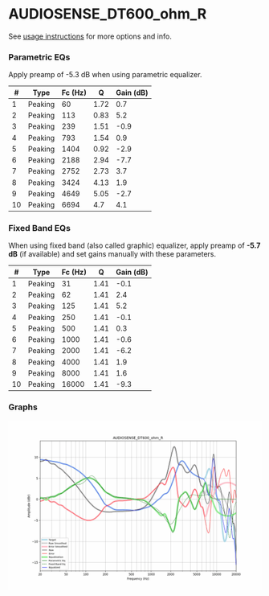 # AUDIOSENSE_DT600_ohm_R
See [usage instructions](https://github.com/jaakkopasanen/AutoEq#usage) for more options and info.

### Parametric EQs
Apply preamp of -5.3 dB when using parametric equalizer.

|   # | Type    |   Fc (Hz) |    Q |   Gain (dB) |
|-----|---------|-----------|------|-------------|
|   1 | Peaking |        60 | 1.72 |         0.7 |
|   2 | Peaking |       113 | 0.83 |         5.2 |
|   3 | Peaking |       239 | 1.51 |        -0.9 |
|   4 | Peaking |       793 | 1.54 |         0.9 |
|   5 | Peaking |      1404 | 0.92 |        -2.9 |
|   6 | Peaking |      2188 | 2.94 |        -7.7 |
|   7 | Peaking |      2752 | 2.73 |         3.7 |
|   8 | Peaking |      3424 | 4.13 |         1.9 |
|   9 | Peaking |      4649 | 5.05 |        -2.7 |
|  10 | Peaking |      6694 | 4.7  |         4.1 |

### Fixed Band EQs
When using fixed band (also called graphic) equalizer, apply preamp of **-5.7 dB** (if available) and set gains manually with these parameters.

|   # | Type    |   Fc (Hz) |    Q |   Gain (dB) |
|-----|---------|-----------|------|-------------|
|   1 | Peaking |        31 | 1.41 |        -0.1 |
|   2 | Peaking |        62 | 1.41 |         2.4 |
|   3 | Peaking |       125 | 1.41 |         5.2 |
|   4 | Peaking |       250 | 1.41 |        -0.1 |
|   5 | Peaking |       500 | 1.41 |         0.3 |
|   6 | Peaking |      1000 | 1.41 |        -0.6 |
|   7 | Peaking |      2000 | 1.41 |        -6.2 |
|   8 | Peaking |      4000 | 1.41 |         1.9 |
|   9 | Peaking |      8000 | 1.41 |         1.6 |
|  10 | Peaking |     16000 | 1.41 |        -9.3 |

### Graphs
![](./AUDIOSENSE_DT600_ohm_R.png)
